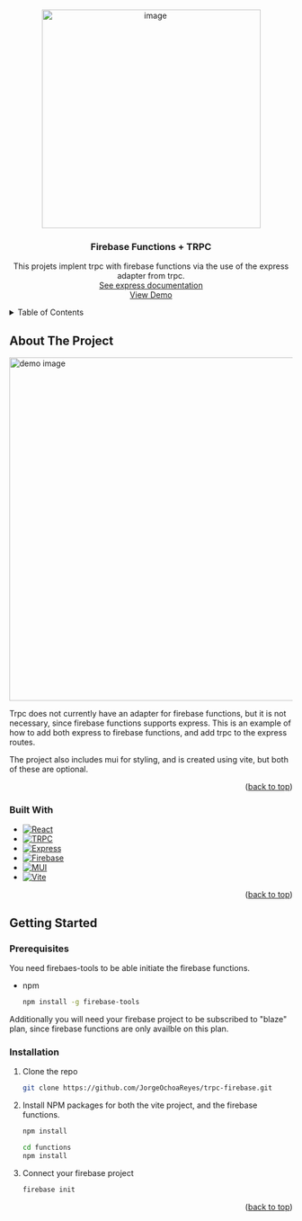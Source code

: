 <!-- Improved compatibility of back to top link: See: https://github.com/othneildrew/Best-README-Template/pull/73 -->
<a name="readme-top"></a>
<!--
*** Thanks for checking out the Best-README-Template. If you have a suggestion
*** that would make this better, please fork the repo and create a pull request
*** or simply open an issue with the tag "enhancement".
*** Don't forget to give the project a star!
*** Thanks again! Now go create something AMAZING! :D
-->



<!-- PROJECT SHIELDS -->
<!--
*** I'm using markdown "reference style" links for readability.
*** Reference links are enclosed in brackets [ ] instead of parentheses ( ).
*** See the bottom of this document for the declaration of the reference variables
*** for contributors-url, forks-url, etc. This is an optional, concise syntax you may use.
*** https://www.markdownguide.org/basic-syntax/#reference-style-links
-->


<!-- PROJECT LOGO -->
<br />
<div align="center">
  <a href="https://github.com/jorgeochoareyes/trpc-firebase">
    <img width="389" alt="image" src="https://user-images.githubusercontent.com/60721681/216798859-927ad8e5-7993-456d-97eb-32d5d6b503bf.png">
  </a>

<h3 align="center">Firebase Functions + TRPC</h3>

  <p align="center">
    This projets implent trpc with firebase functions via the use of the express adapter from trpc. 
    <br />
    <a href="https://trpc.io/docs/express">See express documentation</a>
    <br />
    <a href="https://trpc-firebase-67836.web.app/">View Demo</a>
  </p>
</div>



<!-- TABLE OF CONTENTS -->
<details>
  <summary>Table of Contents</summary>
  <ol>
    <li>
      <a href="#about-the-project">About The Project</a>
      <ul>
        <li><a href="#built-with">Built With</a></li>
      </ul>
    </li>
    <li>
      <a href="#getting-started">Getting Started</a>
      <ul>
        <li><a href="#prerequisites">Prerequisites</a></li>
        <li><a href="#installation">Installation</a></li>
      </ul>
    </li>
    <li><a href="#usage">Usage</a></li>
    <li><a href="#roadmap">Roadmap</a></li>
    <li><a href="#contributing">Contributing</a></li>
    <li><a href="#license">License</a></li>
    <li><a href="#contact">Contact</a></li>
    <li><a href="#acknowledgments">Acknowledgments</a></li>
  </ol>
</details>



<!-- ABOUT THE PROJECT -->
## About The Project

<img width="611" alt="demo image" src="https://user-images.githubusercontent.com/60721681/216798449-07f35125-f3f7-409d-9ed6-e46ae56e48a6.png">


Trpc does not currently have an adapter for firebase functions, but it is not necessary, since firebase functions supports express. This is an example of how to add both express to firebase functions, and add trpc to the express routes. 

The project also includes mui for styling, and is created using vite, but both of these are optional. 

<p align="right">(<a href="#readme-top">back to top</a>)</p>



### Built With

* [![React][React.js]][React-url]
* [![TRPC][TRPC]][TRPC-url]
* [![Express][Express]][Express-url]
* [![Firebase][Firebase]][Firebase-url]
* [![MUI][MUI]][MUI-url]
* [![Vite][VIte]][Vite-url]

<p align="right">(<a href="#readme-top">back to top</a>)</p>

<!-- GETTING STARTED -->
## Getting Started

### Prerequisites

You need firebaes-tools to be able initiate the firebase functions. 
* npm
  ```sh
  npm install -g firebase-tools
  ```
  
 Additionally you will need your firebase project to be subscribed to "blaze" plan, since firebase functions are only availble on this plan. 

### Installation

1. Clone the repo
   ```sh
   git clone https://github.com/JorgeOchoaReyes/trpc-firebase.git
   ```
2. Install NPM packages for both the vite project, and the firebase functions. 
   ```sh
   npm install
   
   cd functions 
   npm install 
   
   ```
3. Connect your firebase project
   ```js
   firebase init 
   ```


<!-- ACKNOWLEDGMENTS -->
<!---## Acknowledgments --->

<!---* []() --->
<!---* []() --->
<!---* []() --->

<p align="right">(<a href="#readme-top">back to top</a>)</p>



<!-- MARKDOWN LINKS & IMAGES -->
<!-- https://www.markdownguide.org/basic-syntax/#reference-style-links -->

[React.js]: https://img.shields.io/badge/React-20232A?style=for-the-badge&logo=react&logoColor=61DAFB
[React-url]: https://reactjs.org/
[MUI]: https://img.shields.io/badge/MUI-20232A?style=for-the-badge&logo=mui&logoColor=#007fff
[MUI-url]: https://mui.com/material-ui/getting-started/overview/
[TRPC]: https://img.shields.io/badge/trpc-20232A?style=for-the-badge&logo=trpc&logoColor=#398ccb
[TRPC-url]: https://trpc.io/
[Vite]: https://img.shields.io/badge/vite-20232A?style=for-the-badge&logo=vite&logoColor=ffc31b
[Vite-url]: [https://svelte.dev/](https://vitejs.dev/)
[Firebase]: https://img.shields.io/badge/firebase-20232A?style=for-the-badge&logo=firebase&logoColor=FFA611
[Firebase-url]: https://firebase.google.com/docs/functions
[Express]: https://img.shields.io/badge/express-20232A?style=for-the-badge&logo=express&logoColor=000000
[Express-url]: https://firebase.google.com/docs/functions
